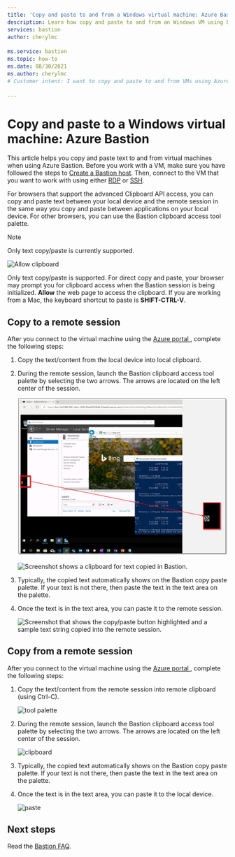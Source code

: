 ```yaml
---
title: 'Copy and paste to and from a Windows virtual machine: Azure Bastion'
description: Learn how copy and paste to and from an Windows VM using Bastion.
services: bastion
author: cherylmc

ms.service: bastion
ms.topic: how-to
ms.date: 08/30/2021
ms.author: cherylmc
# Customer intent: I want to copy and paste to and from VMs using Azure Bastion.

---
```


# Copy and paste to a Windows virtual machine: Azure Bastion

This article helps you copy and paste text to and from virtual machines when using Azure Bastion. Before you work with a VM, make sure you have followed the steps to [Create a Bastion host](./tutorial-create-host-portal.md). Then, connect to the VM that you want to work with using either [RDP](bastion-connect-vm-rdp-windows.md) or [SSH](bastion-connect-vm-ssh-windows.md).

For browsers that support the advanced Clipboard API access, you can copy and paste text between your local device and the remote session in the same way you copy and paste between applications on your local device. For other browsers, you can use the Bastion clipboard access tool palette.

>[!NOTE]
>Only text copy/paste is currently supported.
>

   ![Allow clipboard](./media/bastion-vm-manage/allow.png)

Only text copy/paste is supported. For direct copy and paste, your browser may prompt you for clipboard access when the Bastion session is being initialized. **Allow** the web page to access the clipboard. If you are working from a Mac, the keyboard shortcut to paste is **SHIFT-CTRL-V**.

## <a name="to"></a>Copy to a remote session

After you connect to the virtual machine using the [Azure portal ](https://portal.azure.com), complete the following steps:

1. Copy the text/content from the local device into local clipboard.
1. During the remote session, launch the Bastion clipboard access tool palette by selecting the two arrows. The arrows are located on the left center of the session.

   ![Screenshot that shows the launch arrows for the tool palette highlighted on the left-side of the window.](./media/bastion-vm-manage/left.png)

   ![Screenshot shows a clipboard for text copied in Bastion.](./media/bastion-vm-manage/clipboard.png)
1. Typically, the copied text automatically shows on the Bastion copy paste palette. If your text is not there, then paste the text in the text area on the palette.
1. Once the text is in the text area, you can paste it to the remote session.

   ![Screenshot that shows the copy/paste button highlighted and a sample text string copied into the remote session.](./media/bastion-vm-manage/local.png)

## <a name="from"></a>Copy from a remote session

After you connect to the virtual machine using the [Azure portal ](https://portal.azure.com), complete the following steps:

1. Copy the text/content from the remote session into remote clipboard (using Ctrl-C).

   ![tool palette](./media/bastion-vm-manage/remote.png)
1. During the remote session, launch the Bastion clipboard access tool palette by selecting the two arrows. The arrows are located on the left center of the session.

   ![clipboard](./media/bastion-vm-manage/clipboard2.png)
1. Typically, the copied text automatically shows on the Bastion copy paste palette. If your text is not there, then paste the text in the text area on the palette.
1. Once the text is in the text area, you can paste it to the local device.

   ![paste](./media/bastion-vm-manage/local2.png)
 
## Next steps

Read the [Bastion FAQ](bastion-faq.md).
